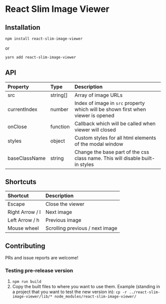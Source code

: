 # React Slim Image Viewer

## Installation

```bash
npm install react-slim-image-viewer
```

or

```bash
yarn add react-slim-image-viewer
```

## API

| Property      |  Type    | Description                                                                      |
| :------------ | :------- | :------------------------------------------------------------------------------- |
| src           | string[] | Array of image URLs                                                              |
| currentIndex  | number   | Index of image in `src` property which will be shown first when viewer is opened |
| onClose       | function | Callback which will be called when viewer will closed                            |
| styles        | object   | Custom styles for all html elements of the modal window                          |
| baseClassName | string   | Change the base part of the css class name. This will disable built-in styles    |

## Shortcuts

| Shortcut        | Description                     |
| :-------------- | :------------------------------ |
| Escape          | Close the viewer                |
| Right Arrow / l | Next image                      |
| Left Arrow / h  | Previous image                  |
| Mouse wheel     | Scrolling previous / next image |

## Contributing

PRs and issue reports are welcome!

### Testing pre-release version

1.  `npm run build`
2.  Copy the built files to where you want to use them. Example (standing in a
    project that you want to test the new version in):
    `cp -r ../react-slim-image-viewer/lib/* node_modules/react-slim-image-viewer/`
